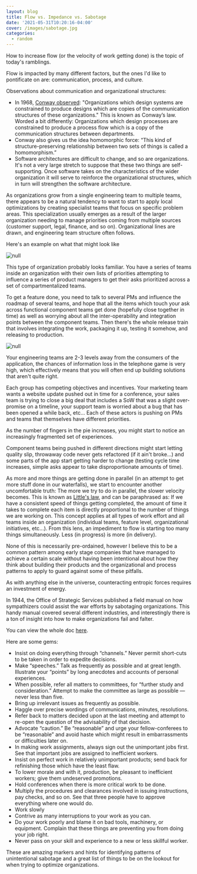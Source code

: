 ```yaml
---
layout: blog
title: Flow vs. Impedance vs. Sabotage
date: '2021-05-31T10:20:16-04:00'
cover: /images/sabotage.jpg
categories:
  - random
---
```

How to increase flow (or the velocity of work getting done) is the topic of today's ramblings. 

Flow is impacted by many different factors, but the ones I'd like to pontificate on are: communication, process, and culture.

Observations about communication and organizational structures:

* In 1968, [Conway observed](http://www.melconway.com/research/committees.html): "Organizations which design systems are constrained to produce designs which are copies of the communication structures of these organizations." This is known as Conway’s law. Worded a bit differently: Organizations which design processes are constrained to produce a process flow which is a copy of the communication structures between departments.
* Conway also gives us the idea homomorphic force: “This kind of structure-preserving relationship between two sets of things is called a homomorphism.” 
* Software architectures are difficult to change, and so are organizations. It's not a very large stretch to suppose that these two things are self-supporting. Once software takes on the characteristics of the wider organization it will serve to reinforce the organizational structures, which in turn will strengthen the software architecture.

As organizations grow from a single engineering team to multiple teams, there appears to be a natural tendency to want to start to apply local optimizations by creating specialist teams that focus on specific problem areas. This specialization usually emerges as a result of the larger organization needing to manage priorities coming from multiple sources (customer support, legal, finance, and so on). Organizational lines are drawn, and engineering team structure often follows.

Here's an example on what that might look like

![null](/images/org.png)

This type of organization probably looks familiar. You have a series of teams inside an organization with their own lists of priorities attempting to influence a series of product managers to get their asks prioritized across a set of compartmentalized teams. 

To get a feature done, you need to talk to several PMs and influence the roadmap of several teams, and hope that all the items which touch your ask across functional component teams get done (hopefully close together in time) as well as worrying about all the inter-operability and integration points between the component teams. Then there's the whole release train that involves integrating the work, packaging it up, testing it somehow, and releasing to production.

![null](/images/tincantelephone_7099.jpeg)

Your engineering teams are 2-3 levels away from the consumers of the application, the chances of information loss in the telephone game is very high, which effectively means that you will often end up building solutions that aren't quite right. 

Each group has competing objectives and incentives. Your marketing team wants a website update pushed out in time for a conference, your sales team is trying to close a big deal that includes a SoW that was a slight over-promise on a timeline, your support team is worried about a bug that has been opened a while back, etc... Each of these actors is pushing on PMs and teams that themselves have different priorities.

As the number of fingers in the pie increases, you might start to notice an increasingly fragmented set of experiences.

Component teams being pushed in different directions might start letting quality slip, throwaway code never gets refactored (if it ain't broke...) and some parts of the app start getting harder to change (testing cycle time increases, simple asks appear to take disproportionate amounts of time).

As more and more things are getting done in parallel (in an attempt to get more stuff done in our waterfalls), we start to encounter another uncomfortable truth: The more we try to do in parallel, the slower velocity becomes. This is known as [Little's law](https://en.wikipedia.org/wiki/Little%27s_law), and can be paraphrased as: If we have a consistent speed of things getting completed, the amount of time it takes to complete each item is directly proportional to the number of things we are working on. This concept applies at all types of work effort and all teams inside an organization (individual teams, feature level, organizational initiatives, etc...). From this lens, an impediment to flow is starting too many things simultaneously. Less (in progress) is more (in delivery).

None of this is necessarily pre-ordained, however I believe this to be a common pattern among early stage companies that have managed to achieve a certain scale without having been intentional about how they think about building their products and the organizational and process patterns to apply to guard against some of these pitfalls.



As with anything else in the universe, counteracting entropic forces requires an investment of energy.

In 1944, the Office of Strategic Services published a field manual on how sympathizers could assist the war efforts by sabotaging organizations. This handy manual covered several different industries, and interestingly there is a ton of insight into how to make organizations fail and falter.

You can view the whole doc [here](https://www.gutenberg.org/files/26184/page-images/26184-images.pdf).

Here are some gems:

* Insist on doing everything through “channels.” Never permit short-cuts to be taken in order to expedite decisions.
* Make “speeches.” Talk as frequently as possible and at great length. Illustrate your “points” by long anecdotes and accounts of personal experiences.
* When possible, refer all matters to committees, for “further study and consideration.” Attempt to make the committee as large as possible — never less than five.
* Bring up irrelevant issues as frequently as possible.
* Haggle over precise wordings of communications, minutes, resolutions.
* Refer back to matters decided upon at the last meeting and attempt to re-open the question of the advisability of that decision.
* Advocate “caution.” Be “reasonable” and urge your fellow-conferees to be “reasonable” and avoid haste which might result in embarrassments or difficulties later on.
* In making work assignments, always sign out the unimportant jobs first. See that important jobs are assigned to inefficient workers.
* Insist on perfect work in relatively unimportant products; send back for refinishing those which have the least flaw.
* To lower morale and with it, production, be pleasant to inefficient workers; give them undeserved promotions.
* Hold conferences when there is more critical work to be done.
* Multiply the procedures and clearances involved in issuing instructions, pay checks, and so on. See that three people have to approve everything where one would do.
* Work slowly
* Contrive as many interruptions to your work as you can.
* Do your work poorly and blame it on bad tools, machinery, or equipment. Complain that these things are preventing you from doing your job right.
* Never pass on your skill and experience to a new or less skillful worker.

These are amazing markers and hints for identifying patterns of unintentional sabotage and a great list of things to be on the lookout for when trying to optimize organizations.
